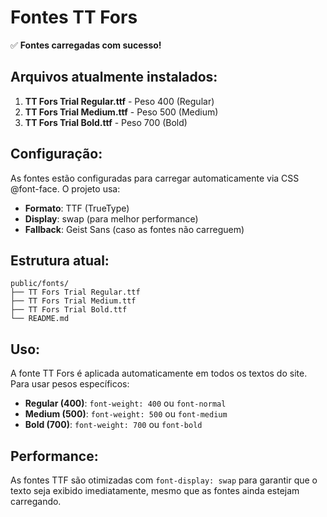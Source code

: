 # Fontes TT Fors

✅ **Fontes carregadas com sucesso!**

## Arquivos atualmente instalados:

1. **TT Fors Trial Regular.ttf** - Peso 400 (Regular)
2. **TT Fors Trial Medium.ttf** - Peso 500 (Medium)
3. **TT Fors Trial Bold.ttf** - Peso 700 (Bold)

## Configuração:

As fontes estão configuradas para carregar automaticamente via CSS @font-face. O projeto usa:

- **Formato**: TTF (TrueType)
- **Display**: swap (para melhor performance)
- **Fallback**: Geist Sans (caso as fontes não carreguem)

## Estrutura atual:

```
public/fonts/
├── TT Fors Trial Regular.ttf
├── TT Fors Trial Medium.ttf
├── TT Fors Trial Bold.ttf
└── README.md
```

## Uso:

A fonte TT Fors é aplicada automaticamente em todos os textos do site. Para usar pesos específicos:

- **Regular (400)**: `font-weight: 400` ou `font-normal`
- **Medium (500)**: `font-weight: 500` ou `font-medium`
- **Bold (700)**: `font-weight: 700` ou `font-bold`

## Performance:

As fontes TTF são otimizadas com `font-display: swap` para garantir que o texto seja exibido imediatamente, mesmo que as fontes ainda estejam carregando.
